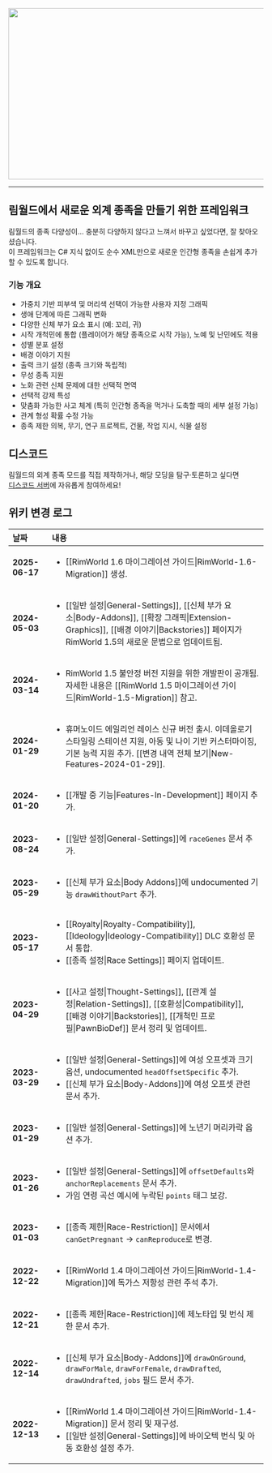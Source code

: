 
<p align="center">
<img src="https://steamuserimages-a.akamaihd.net/ugc/1824515621608894853/5AE15295349EE9518F044869E3E60F4D4521D3BB/?imw=5000&imh=5000&ima=fit&impolicy=Letterbox&imcolor=%23000000&letterbox=false" width="600" height="338">
</p>

***

림월드에서 새로운 외계 종족을 만들기 위한 프레임워크
---

림월드의 종족 다양성이… 충분히 다양하지 않다고 느껴서 바꾸고 싶었다면, 잘 찾아오셨습니다.  
이 프레임워크는 C# 지식 없이도 순수 XML만으로 새로운 인간형 종족을 손쉽게 추가할 수 있도록 합니다.

### 기능 개요

* 가중치 기반 피부색 및 머리색 선택이 가능한 사용자 지정 그래픽
* 생애 단계에 따른 그래픽 변화
* 다양한 신체 부가 요소 표시 (예: 꼬리, 귀)
* 시작 개척민에 통합 (플레이어가 해당 종족으로 시작 가능), 노예 및 난민에도 적용
* 성별 분포 설정
* 배경 이야기 지원
* 출력 크기 설정 (종족 크기와 독립적)
* 무성 종족 지원
* 노화 관련 신체 문제에 대한 선택적 면역
* 선택적 강제 특성
* 맞춤화 가능한 사고 체계 (특히 인간형 종족을 먹거나 도축할 때의 세부 설정 가능)
* 관계 형성 확률 수정 가능
* 종족 제한 의복, 무기, 연구 프로젝트, 건물, 작업 지시, 식물 설정

## 디스코드

림월드의 외계 종족 모드를 직접 제작하거나, 해당 모딩을 탐구·토론하고 싶다면  
[디스코드 서버](http://discord.gg/XMCRj46)에 자유롭게 참여하세요!

## 위키 변경 로그

<table>
<thead>
<tr><th align="left">날짜</th><th align="left">내용</th></tr>
</thead>
<tbody>
<tr><td><strong>2025-06-17</strong></td><td>
<ul><li>[[RimWorld 1.6 마이그레이션 가이드|RimWorld-1.6-Migration]] 생성.</li></ul>
</td></tr>

<tr><td><strong>2024-05-03</strong></td><td>
<ul><li>[[일반 설정|General-Settings]], [[신체 부가 요소|Body-Addons]], [[확장 그래픽|Extension-Graphics]], [[배경 이야기|Backstories]] 페이지가 RimWorld 1.5의 새로운 문법으로 업데이트됨.</li></ul>
</td></tr>

<tr><td><strong>2024-03-14</strong></td><td>
<ul><li>RimWorld 1.5 불안정 버전 지원을 위한 개발판이 공개됨. 자세한 내용은 [[RimWorld 1.5 마이그레이션 가이드|RimWorld-1.5-Migration]] 참고.</li></ul>
</td></tr>

<tr><td><strong>2024-01-29</strong></td><td>
<ul><li>휴머노이드 에일리언 레이스 신규 버전 출시. 이데올로기 스타일링 스테이션 지원, 아동 및 나이 기반 커스터마이징, 기본 능력 지원 추가. [[변경 내역 전체 보기|New-Features-2024-01-29]].</li></ul>
</td></tr>

<tr><td><strong>2024-01-20</strong></td><td>
<ul><li>[[개발 중 기능|Features-In-Development]] 페이지 추가.</li></ul>
</td></tr>

<tr><td><strong>2023-08-24</strong></td><td>
<ul><li>[[일반 설정|General-Settings]]에 <code>raceGenes</code> 문서 추가.</li></ul>
</td></tr>

<tr><td><strong>2023-05-29</strong></td><td>
<ul><li>[[신체 부가 요소|Body Addons]]에 undocumented 기능 <code>drawWithoutPart</code> 추가.</li></ul>
</td></tr>

<tr><td><strong>2023-05-17</strong></td><td>
<ul><li>[[Royalty|Royalty-Compatibility]], [[Ideology|Ideology-Compatibility]] DLC 호환성 문서 통합.</li>
<li>[[종족 설정|Race Settings]] 페이지 업데이트.</li></ul>
</td></tr>

<tr><td><strong>2023-04-29</strong></td><td>
<ul><li>[[사고 설정|Thought-Settings]], [[관계 설정|Relation-Settings]], [[호환성|Compatibility]], [[배경 이야기|Backstories]], [[개척민 프로필|PawnBioDef]] 문서 정리 및 업데이트.</li></ul>
</td></tr>

<tr><td><strong>2023-03-29</strong></td><td>
<ul><li>[[일반 설정|General-Settings]]에 여성 오프셋과 크기 옵션, undocumented <code>headOffsetSpecific</code> 추가.</li>
<li>[[신체 부가 요소|Body-Addons]]에 여성 오프셋 관련 문서 추가.</li></ul>
</td></tr>

<tr><td><strong>2023-01-29</strong></td><td>
<ul><li>[[일반 설정|General-Settings]]에 노년기 머리카락 옵션 추가.</li></ul>
</td></tr>

<tr><td><strong>2023-01-26</strong></td><td>
<ul><li>[[일반 설정|General-Settings]]에 <code>offsetDefaults</code>와 <code>anchorReplacements</code> 문서 추가.</li>
<li>가임 연령 곡선 예시에 누락된 <code>points</code> 태그 보강.</li></ul>
</td></tr>

<tr><td><strong>2023-01-03</strong></td><td>
<ul><li>[[종족 제한|Race-Restriction]] 문서에서 <code>canGetPregnant</code> → <code>canReproduce</code>로 변경.</li></ul>
</td></tr>

<tr><td><strong>2022-12-22</strong></td><td>
<ul><li>[[RimWorld 1.4 마이그레이션 가이드|RimWorld-1.4-Migration]]에 독가스 저항성 관련 주석 추가.</li></ul>
</td></tr>

<tr><td><strong>2022-12-21</strong></td><td>
<ul><li>[[종족 제한|Race-Restriction]]에 제노타입 및 번식 제한 문서 추가.</li></ul>
</td></tr>

<tr><td><strong>2022-12-14</strong></td><td>
<ul><li>[[신체 부가 요소|Body-Addons]]에 <code>drawOnGround</code>, <code>drawForMale</code>, <code>drawForFemale</code>, <code>drawDrafted</code>, <code>drawUndrafted</code>, <code>jobs</code> 필드 문서 추가.</li></ul>
</td></tr>

<tr><td><strong>2022-12-13</strong></td><td>
<ul><li>[[RimWorld 1.4 마이그레이션 가이드|RimWorld-1.4-Migration]] 문서 정리 및 재구성.</li>
<li>[[일반 설정|General-Settings]]에 바이오텍 번식 및 아동 호환성 설정 추가.</li></ul>
</td></tr>

</tbody>
</table>
